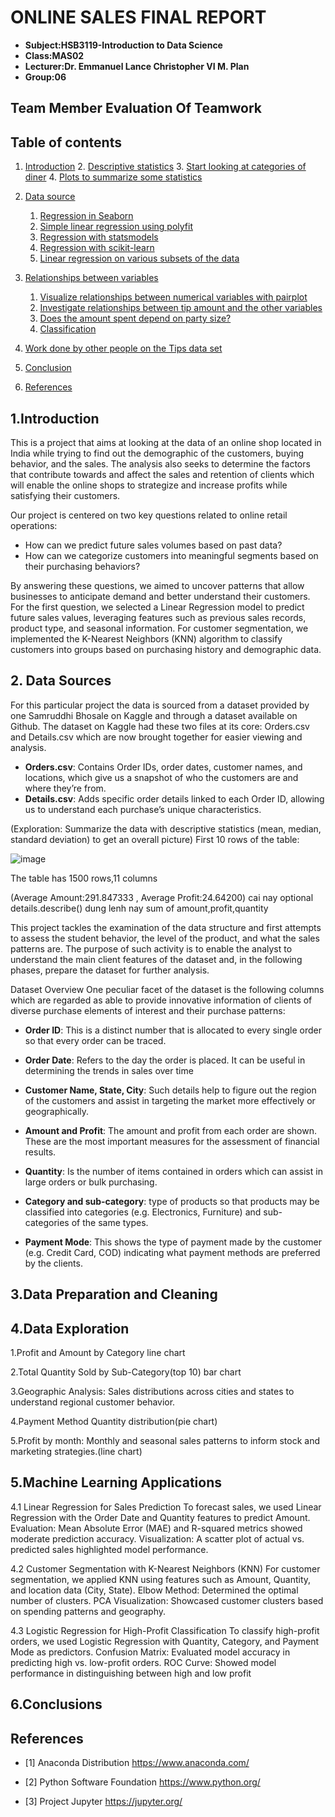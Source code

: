 # ONLINE SALES FINAL REPORT
- **Subject:HSB3119-Introduction to Data Science**
- **Class:MAS02**
- **Lecturer:Dr. Emmanuel Lance Christopher VI M. Plan**
- **Group:06**

## Team Member Evaluation Of Teamwork


## Table of contents
1. [Introduction](#introduction)
    2. [Descriptive statistics](#sec2p2)
    3. [Start looking at categories of diner](#sec2p3)
    4. [Plots to summarize some statistics](#sec2p4)

2. [Data source](#section3)
    1. [Regression in Seaborn](#sec3p1)
    2. [Simple linear regression using polyfit](#sec3p2)
    3. [Regression with statsmodels](#sec3p3)
    4. [Regression with scikit-learn](#sec3p4)
    5. [Linear regression on various subsets of the data](#sec3p5)
    
5. [Relationships between variables](#section4)
    1. [Visualize relationships between numerical variables with pairplot](#sec4p1)
    2. [Investigate relationships between tip amount and the other variables](#sec4p2)
    3. [Does the amount spent depend on party size?](#sec4p3)
    4. [Classification](#sec4p4)
    
6. [Work done by other people on the Tips data set](#section5)
    
7. [Conclusion](#conclusion)

9. [References](#references)


## 1.Introduction  <a name="introduction"></a>

This is a project that aims at looking at the data of an online shop located in India while trying to find out the demographic of the customers, buying behavior, and the sales. The analysis also seeks to determine the factors that contribute towards and affect the sales and retention of clients which will enable the online shops to strategize and increase profits while satisfying their customers.

Our project is centered on two key questions related to online retail operations:

- How can we predict future sales volumes based on past data?
- How can we categorize customers into meaningful segments based on their purchasing behaviors?
  
By answering these questions, we aimed to uncover patterns that allow businesses to anticipate demand and better understand their customers. For the first question, we selected a Linear Regression model to predict future sales values, leveraging features such as previous sales records, product type, and seasonal information. For customer segmentation, we implemented the K-Nearest Neighbors (KNN) algorithm to classify customers into groups based on purchasing history and demographic data.

## 2. Data Sources <a name="section3"></a>

For this particular project the data is sourced from a dataset provided by one Samruddhi Bhosale on Kaggle and through a dataset available on Github. The dataset on Kaggle had these two files at its core: Orders.csv and Details.csv which are now brought together for easier viewing and analysis.

- **Orders.csv**: Contains Order IDs, order dates, customer names, and locations, which give us a snapshot of who the customers are and where they’re from.
- **Details.csv**: Adds specific order details linked to each Order ID, allowing us to understand each purchase’s unique characteristics.

(Exploration: Summarize the data with descriptive statistics (mean, median, standard deviation) to get an overall picture)
First 10 rows of the table:

![image](https://github.com/user-attachments/assets/83f3622a-4176-4274-bb53-581221cb72df)

The table has 1500 rows,11 columns

(Average Amount:291.847333 , Average Profit:24.64200) cai nay optional
details.describe() dung lenh nay
sum of amount,profit,quantity

This project tackles the examination of the data structure and first attempts to assess the student behavior, the level of the product, and what the sales patterns are. The purpose of such activity is to enable the analyst to understand the main client features of the dataset and, in the following phases, prepare the dataset for further analysis.

Dataset Overview
One peculiar facet of the dataset is the following columns which are regarded as able to provide innovative information of clients of diverse purchase elements of interest and their purchase patterns:

- **Order ID**: This is a distinct number that is allocated to every single order so that every order can be traced.

- **Order Date**: Refers to the day the order is placed. It can be useful in determining the trends in sales over time

- **Customer Name, State, City**: Such details help to figure out the region of the customers and assist in targeting the market more effectively or geographically.

- **Amount and Profit**: The amount and profit from each order are shown. These are the most important measures for the assessment of financial results.

- **Quantity**: Is the number of items contained in orders which can assist in large orders or bulk purchasing.

- **Category and sub-category**: type of products so that products may be classified into categories (e.g. Electronics, Furniture) and sub-categories of the same types.

- **Payment Mode**: This shows the type of payment made by the customer (e.g. Credit Card, COD) indicating what payment methods are preferred by the clients.

## 3.Data Preparation and Cleaning 


## 4.Data Exploration

1.Profit and Amount by Category line chart

2.Total Quantity Sold by Sub-Category(top 10) bar chart

3.Geographic Analysis: Sales distributions across cities and states to understand regional customer behavior. 

4.Payment Method Quantity distribution(pie chart)

5.Profit by month: Monthly and seasonal sales patterns to inform stock and marketing strategies.(line chart)

## 5.Machine Learning Applications
4.1 Linear Regression for Sales Prediction
To forecast sales, we used Linear Regression with the Order Date and Quantity features to predict Amount.
Evaluation: Mean Absolute Error (MAE) and R-squared metrics showed moderate prediction accuracy.
Visualization: A scatter plot of actual vs. predicted sales highlighted model performance.

4.2 Customer Segmentation with K-Nearest Neighbors (KNN)
For customer segmentation, we applied KNN using features such as Amount, Quantity, and location data (City, State).
Elbow Method: Determined the optimal number of clusters.
PCA Visualization: Showcased customer clusters based on spending patterns and geography.

4.3 Logistic Regression for High-Profit Classification
To classify high-profit orders, we used Logistic Regression with Quantity, Category, and Payment Mode as predictors.
Confusion Matrix: Evaluated model accuracy in predicting high vs. low-profit orders.
ROC Curve: Showed model performance in distinguishing between high and low profit


## 6.Conclusions <a name="conclusion"></a>


## References <a name="references"></a>

- [1]  Anaconda Distribution
https://www.anaconda.com/

- [2] Python Software Foundation
https://www.python.org/

- [3] Project Jupyter
https://jupyter.org/





